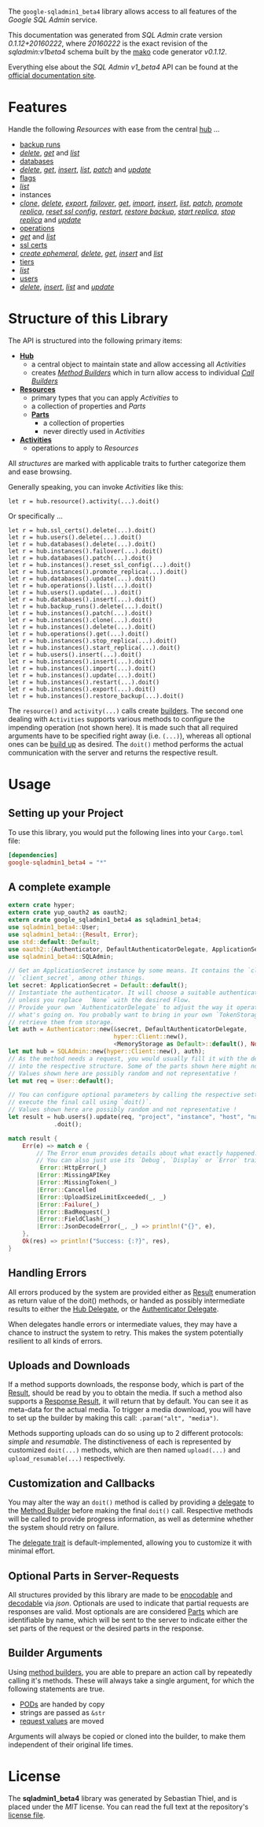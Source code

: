 <!---
DO NOT EDIT !
This file was generated automatically from 'src/mako/api/README.md.mako'
DO NOT EDIT !
-->
The `google-sqladmin1_beta4` library allows access to all features of the *Google SQL Admin* service.

This documentation was generated from *SQL Admin* crate version *0.1.12+20160222*, where *20160222* is the exact revision of the *sqladmin:v1beta4* schema built by the [mako](http://www.makotemplates.org/) code generator *v0.1.12*.

Everything else about the *SQL Admin* *v1_beta4* API can be found at the
[official documentation site](https://cloud.google.com/sql/docs/reference/latest).
# Features

Handle the following *Resources* with ease from the central [hub](http://byron.github.io/google-apis-rs/google_sqladmin1_beta4/struct.SQLAdmin.html) ... 

* [backup runs](http://byron.github.io/google-apis-rs/google_sqladmin1_beta4/struct.BackupRun.html)
 * [*delete*](http://byron.github.io/google-apis-rs/google_sqladmin1_beta4/struct.BackupRunDeleteCall.html), [*get*](http://byron.github.io/google-apis-rs/google_sqladmin1_beta4/struct.BackupRunGetCall.html) and [*list*](http://byron.github.io/google-apis-rs/google_sqladmin1_beta4/struct.BackupRunListCall.html)
* [databases](http://byron.github.io/google-apis-rs/google_sqladmin1_beta4/struct.Database.html)
 * [*delete*](http://byron.github.io/google-apis-rs/google_sqladmin1_beta4/struct.DatabaseDeleteCall.html), [*get*](http://byron.github.io/google-apis-rs/google_sqladmin1_beta4/struct.DatabaseGetCall.html), [*insert*](http://byron.github.io/google-apis-rs/google_sqladmin1_beta4/struct.DatabaseInsertCall.html), [*list*](http://byron.github.io/google-apis-rs/google_sqladmin1_beta4/struct.DatabaseListCall.html), [*patch*](http://byron.github.io/google-apis-rs/google_sqladmin1_beta4/struct.DatabasePatchCall.html) and [*update*](http://byron.github.io/google-apis-rs/google_sqladmin1_beta4/struct.DatabaseUpdateCall.html)
* [flags](http://byron.github.io/google-apis-rs/google_sqladmin1_beta4/struct.Flag.html)
 * [*list*](http://byron.github.io/google-apis-rs/google_sqladmin1_beta4/struct.FlagListCall.html)
* instances
 * [*clone*](http://byron.github.io/google-apis-rs/google_sqladmin1_beta4/struct.InstanceCloneCall.html), [*delete*](http://byron.github.io/google-apis-rs/google_sqladmin1_beta4/struct.InstanceDeleteCall.html), [*export*](http://byron.github.io/google-apis-rs/google_sqladmin1_beta4/struct.InstanceExportCall.html), [*failover*](http://byron.github.io/google-apis-rs/google_sqladmin1_beta4/struct.InstanceFailoverCall.html), [*get*](http://byron.github.io/google-apis-rs/google_sqladmin1_beta4/struct.InstanceGetCall.html), [*import*](http://byron.github.io/google-apis-rs/google_sqladmin1_beta4/struct.InstanceImportCall.html), [*insert*](http://byron.github.io/google-apis-rs/google_sqladmin1_beta4/struct.InstanceInsertCall.html), [*list*](http://byron.github.io/google-apis-rs/google_sqladmin1_beta4/struct.InstanceListCall.html), [*patch*](http://byron.github.io/google-apis-rs/google_sqladmin1_beta4/struct.InstancePatchCall.html), [*promote replica*](http://byron.github.io/google-apis-rs/google_sqladmin1_beta4/struct.InstancePromoteReplicaCall.html), [*reset ssl config*](http://byron.github.io/google-apis-rs/google_sqladmin1_beta4/struct.InstanceResetSslConfigCall.html), [*restart*](http://byron.github.io/google-apis-rs/google_sqladmin1_beta4/struct.InstanceRestartCall.html), [*restore backup*](http://byron.github.io/google-apis-rs/google_sqladmin1_beta4/struct.InstanceRestoreBackupCall.html), [*start replica*](http://byron.github.io/google-apis-rs/google_sqladmin1_beta4/struct.InstanceStartReplicaCall.html), [*stop replica*](http://byron.github.io/google-apis-rs/google_sqladmin1_beta4/struct.InstanceStopReplicaCall.html) and [*update*](http://byron.github.io/google-apis-rs/google_sqladmin1_beta4/struct.InstanceUpdateCall.html)
* [operations](http://byron.github.io/google-apis-rs/google_sqladmin1_beta4/struct.Operation.html)
 * [*get*](http://byron.github.io/google-apis-rs/google_sqladmin1_beta4/struct.OperationGetCall.html) and [*list*](http://byron.github.io/google-apis-rs/google_sqladmin1_beta4/struct.OperationListCall.html)
* [ssl certs](http://byron.github.io/google-apis-rs/google_sqladmin1_beta4/struct.SslCert.html)
 * [*create ephemeral*](http://byron.github.io/google-apis-rs/google_sqladmin1_beta4/struct.SslCertCreateEphemeralCall.html), [*delete*](http://byron.github.io/google-apis-rs/google_sqladmin1_beta4/struct.SslCertDeleteCall.html), [*get*](http://byron.github.io/google-apis-rs/google_sqladmin1_beta4/struct.SslCertGetCall.html), [*insert*](http://byron.github.io/google-apis-rs/google_sqladmin1_beta4/struct.SslCertInsertCall.html) and [*list*](http://byron.github.io/google-apis-rs/google_sqladmin1_beta4/struct.SslCertListCall.html)
* [tiers](http://byron.github.io/google-apis-rs/google_sqladmin1_beta4/struct.Tier.html)
 * [*list*](http://byron.github.io/google-apis-rs/google_sqladmin1_beta4/struct.TierListCall.html)
* [users](http://byron.github.io/google-apis-rs/google_sqladmin1_beta4/struct.User.html)
 * [*delete*](http://byron.github.io/google-apis-rs/google_sqladmin1_beta4/struct.UserDeleteCall.html), [*insert*](http://byron.github.io/google-apis-rs/google_sqladmin1_beta4/struct.UserInsertCall.html), [*list*](http://byron.github.io/google-apis-rs/google_sqladmin1_beta4/struct.UserListCall.html) and [*update*](http://byron.github.io/google-apis-rs/google_sqladmin1_beta4/struct.UserUpdateCall.html)




# Structure of this Library

The API is structured into the following primary items:

* **[Hub](http://byron.github.io/google-apis-rs/google_sqladmin1_beta4/struct.SQLAdmin.html)**
    * a central object to maintain state and allow accessing all *Activities*
    * creates [*Method Builders*](http://byron.github.io/google-apis-rs/google_sqladmin1_beta4/trait.MethodsBuilder.html) which in turn
      allow access to individual [*Call Builders*](http://byron.github.io/google-apis-rs/google_sqladmin1_beta4/trait.CallBuilder.html)
* **[Resources](http://byron.github.io/google-apis-rs/google_sqladmin1_beta4/trait.Resource.html)**
    * primary types that you can apply *Activities* to
    * a collection of properties and *Parts*
    * **[Parts](http://byron.github.io/google-apis-rs/google_sqladmin1_beta4/trait.Part.html)**
        * a collection of properties
        * never directly used in *Activities*
* **[Activities](http://byron.github.io/google-apis-rs/google_sqladmin1_beta4/trait.CallBuilder.html)**
    * operations to apply to *Resources*

All *structures* are marked with applicable traits to further categorize them and ease browsing.

Generally speaking, you can invoke *Activities* like this:

```Rust,ignore
let r = hub.resource().activity(...).doit()
```

Or specifically ...

```ignore
let r = hub.ssl_certs().delete(...).doit()
let r = hub.users().delete(...).doit()
let r = hub.databases().delete(...).doit()
let r = hub.instances().failover(...).doit()
let r = hub.databases().patch(...).doit()
let r = hub.instances().reset_ssl_config(...).doit()
let r = hub.instances().promote_replica(...).doit()
let r = hub.databases().update(...).doit()
let r = hub.operations().list(...).doit()
let r = hub.users().update(...).doit()
let r = hub.databases().insert(...).doit()
let r = hub.backup_runs().delete(...).doit()
let r = hub.instances().patch(...).doit()
let r = hub.instances().clone(...).doit()
let r = hub.instances().delete(...).doit()
let r = hub.operations().get(...).doit()
let r = hub.instances().stop_replica(...).doit()
let r = hub.instances().start_replica(...).doit()
let r = hub.users().insert(...).doit()
let r = hub.instances().insert(...).doit()
let r = hub.instances().import(...).doit()
let r = hub.instances().update(...).doit()
let r = hub.instances().restart(...).doit()
let r = hub.instances().export(...).doit()
let r = hub.instances().restore_backup(...).doit()
```

The `resource()` and `activity(...)` calls create [builders][builder-pattern]. The second one dealing with `Activities` 
supports various methods to configure the impending operation (not shown here). It is made such that all required arguments have to be 
specified right away (i.e. `(...)`), whereas all optional ones can be [build up][builder-pattern] as desired.
The `doit()` method performs the actual communication with the server and returns the respective result.

# Usage

## Setting up your Project

To use this library, you would put the following lines into your `Cargo.toml` file:

```toml
[dependencies]
google-sqladmin1_beta4 = "*"
```

## A complete example

```Rust
extern crate hyper;
extern crate yup_oauth2 as oauth2;
extern crate google_sqladmin1_beta4 as sqladmin1_beta4;
use sqladmin1_beta4::User;
use sqladmin1_beta4::{Result, Error};
use std::default::Default;
use oauth2::{Authenticator, DefaultAuthenticatorDelegate, ApplicationSecret, MemoryStorage};
use sqladmin1_beta4::SQLAdmin;

// Get an ApplicationSecret instance by some means. It contains the `client_id` and 
// `client_secret`, among other things.
let secret: ApplicationSecret = Default::default();
// Instantiate the authenticator. It will choose a suitable authentication flow for you, 
// unless you replace  `None` with the desired Flow.
// Provide your own `AuthenticatorDelegate` to adjust the way it operates and get feedback about 
// what's going on. You probably want to bring in your own `TokenStorage` to persist tokens and
// retrieve them from storage.
let auth = Authenticator::new(&secret, DefaultAuthenticatorDelegate,
                              hyper::Client::new(),
                              <MemoryStorage as Default>::default(), None);
let mut hub = SQLAdmin::new(hyper::Client::new(), auth);
// As the method needs a request, you would usually fill it with the desired information
// into the respective structure. Some of the parts shown here might not be applicable !
// Values shown here are possibly random and not representative !
let mut req = User::default();

// You can configure optional parameters by calling the respective setters at will, and
// execute the final call using `doit()`.
// Values shown here are possibly random and not representative !
let result = hub.users().update(req, "project", "instance", "host", "name")
             .doit();

match result {
    Err(e) => match e {
        // The Error enum provides details about what exactly happened.
        // You can also just use its `Debug`, `Display` or `Error` traits
         Error::HttpError(_)
        |Error::MissingAPIKey
        |Error::MissingToken(_)
        |Error::Cancelled
        |Error::UploadSizeLimitExceeded(_, _)
        |Error::Failure(_)
        |Error::BadRequest(_)
        |Error::FieldClash(_)
        |Error::JsonDecodeError(_, _) => println!("{}", e),
    },
    Ok(res) => println!("Success: {:?}", res),
}

```
## Handling Errors

All errors produced by the system are provided either as [Result](http://byron.github.io/google-apis-rs/google_sqladmin1_beta4/enum.Result.html) enumeration as return value of 
the doit() methods, or handed as possibly intermediate results to either the 
[Hub Delegate](http://byron.github.io/google-apis-rs/google_sqladmin1_beta4/trait.Delegate.html), or the [Authenticator Delegate](http://byron.github.io/google-apis-rs/google_sqladmin1_beta4/../yup-oauth2/trait.AuthenticatorDelegate.html).

When delegates handle errors or intermediate values, they may have a chance to instruct the system to retry. This 
makes the system potentially resilient to all kinds of errors.

## Uploads and Downloads
If a method supports downloads, the response body, which is part of the [Result](http://byron.github.io/google-apis-rs/google_sqladmin1_beta4/enum.Result.html), should be
read by you to obtain the media.
If such a method also supports a [Response Result](http://byron.github.io/google-apis-rs/google_sqladmin1_beta4/trait.ResponseResult.html), it will return that by default.
You can see it as meta-data for the actual media. To trigger a media download, you will have to set up the builder by making
this call: `.param("alt", "media")`.

Methods supporting uploads can do so using up to 2 different protocols: 
*simple* and *resumable*. The distinctiveness of each is represented by customized 
`doit(...)` methods, which are then named `upload(...)` and `upload_resumable(...)` respectively.

## Customization and Callbacks

You may alter the way an `doit()` method is called by providing a [delegate](http://byron.github.io/google-apis-rs/google_sqladmin1_beta4/trait.Delegate.html) to the 
[Method Builder](http://byron.github.io/google-apis-rs/google_sqladmin1_beta4/trait.CallBuilder.html) before making the final `doit()` call. 
Respective methods will be called to provide progress information, as well as determine whether the system should 
retry on failure.

The [delegate trait](http://byron.github.io/google-apis-rs/google_sqladmin1_beta4/trait.Delegate.html) is default-implemented, allowing you to customize it with minimal effort.

## Optional Parts in Server-Requests

All structures provided by this library are made to be [enocodable](http://byron.github.io/google-apis-rs/google_sqladmin1_beta4/trait.RequestValue.html) and 
[decodable](http://byron.github.io/google-apis-rs/google_sqladmin1_beta4/trait.ResponseResult.html) via *json*. Optionals are used to indicate that partial requests are responses 
are valid.
Most optionals are are considered [Parts](http://byron.github.io/google-apis-rs/google_sqladmin1_beta4/trait.Part.html) which are identifiable by name, which will be sent to 
the server to indicate either the set parts of the request or the desired parts in the response.

## Builder Arguments

Using [method builders](http://byron.github.io/google-apis-rs/google_sqladmin1_beta4/trait.CallBuilder.html), you are able to prepare an action call by repeatedly calling it's methods.
These will always take a single argument, for which the following statements are true.

* [PODs][wiki-pod] are handed by copy
* strings are passed as `&str`
* [request values](http://byron.github.io/google-apis-rs/google_sqladmin1_beta4/trait.RequestValue.html) are moved

Arguments will always be copied or cloned into the builder, to make them independent of their original life times.

[wiki-pod]: http://en.wikipedia.org/wiki/Plain_old_data_structure
[builder-pattern]: http://en.wikipedia.org/wiki/Builder_pattern
[google-go-api]: https://github.com/google/google-api-go-client

# License
The **sqladmin1_beta4** library was generated by Sebastian Thiel, and is placed 
under the *MIT* license.
You can read the full text at the repository's [license file][repo-license].

[repo-license]: https://github.com/Byron/google-apis-rs/LICENSE.md

